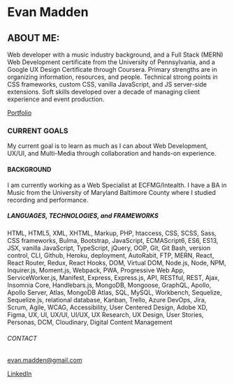 # Evan Madden

## ABOUT ME:
Web developer with a music industry background, and a Full Stack (MERN) Web Development certificate from the University of Pennsylvania, and a Google UX Design Certificate through Coursera. Primary strengths are in organizing information, resources, and people. Technical strong points in CSS frameworks, custom CSS, vanilla JavaScript, and JS server-side extensions. Soft skills developed over a decade of managing client experience and event production.

[Portfolio](https://evmad.github.io/portfolio-one/)



### CURRENT GOALS

My current goal is to learn as much as I can about Web Development, UX/UI, and Multi-Media through collaboration and hands-on experience.

#### BACKGROUND

I am currently working as a Web Specialist at ECFMG/Intealth. I have a BA in Music from the University of Maryland Baltimore County where I studied recording and performance.

##### LANGUAGES, TECHNOLOGIES, and FRAMEWORKS

HTML, HTML5, XML, XHTML, Markup, PHP, htaccess, CSS, SCSS, Sass, CSS frameworks, Bulma, Bootstrap, JavaScript, ECMAScript6, ES6, ES13, JSX, vanilla JavaScript, TypeScript, jQuery, OOP, Git, Git Bash, version control, CLI, Github, Heroku, deployment, AutoRabit, FTP, MERN, React, React Router, Redux, React Hooks, DOM, Virtual DOM, Node.js, Node, NPM, Inquirer.js, Moment.js, Webpack, PWA, Progressive Web App, ServiceWorker.js, Manifest, Express, Express.js, API, RESTful, REST, Ajax, Insomnia Core, Handlebars.js, MongoDB, Mongoose, GraphQL, Apollo, Apollo Server, Atlas, MongoDB Atlas, SQL, MySQL, Workbench, Sequelize, Sequelize.js, relational database, Kanban, Trello, Azure DevOps, Jira, Scrum, Agile, WCAG, Accessibility, User Centered Design, Adobe XD, Figma, UX, UI, UX/UI, UI/UX, UX Research, UX Design, User Stories, Personas, DCM, Cloudinary, Digital Content Management

###### CONTACT

evan.madden@gmail.com

[LinkedIn](https://www.linkedin.com/in/evan-madden-923474211/)

